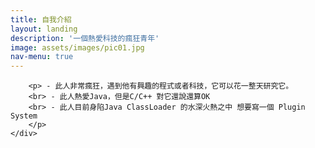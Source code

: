 ```yaml
---
title: 自我介紹
layout: landing
description: '一個熱愛科技的瘋狂青年'
image: assets/images/pic01.jpg
nav-menu: true
---
```


<!-- Main -->
<div id="main">

<!-- One -->
<section id="one">
	<div class="inner">
		
		<p> - 此人非常瘋狂，遇到他有興趣的程式或者科技，它可以花一整天研究它。
		<br> - 此人熱愛Java，但是C/C++ 對它還說還算OK
		<br> - 此人目前身陷Java ClassLoader 的水深火熱之中 想要寫一個 Plugin System
		</p>
	</div>
</section>
